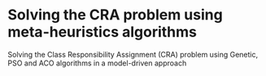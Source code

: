 # Solving the CRA problem using meta-heuristics algorithms
Solving the Class Responsibility Assignment (CRA) problem using Genetic, PSO and ACO algorithms in a model-driven approach
